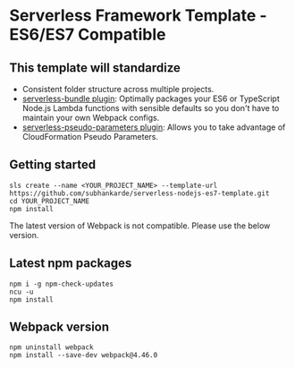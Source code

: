 # Serverless Framework Template - ES6/ES7 Compatible

## This template will standardize

- Consistent folder structure across multiple projects.
- [serverless-bundle plugin](https://www.npmjs.com/package/serverless-bundle): Optimally packages your ES6 or TypeScript Node.js Lambda functions with sensible defaults so you don't have to maintain your own Webpack configs.
- [serverless-pseudo-parameters plugin](https://www.npmjs.com/package/serverless-pseudo-parameters): Allows you to take advantage of CloudFormation Pseudo Parameters.


## Getting started

```
sls create --name <YOUR_PROJECT_NAME> --template-url https://github.com/subhankarde/serverless-nodejs-es7-template.git
cd YOUR_PROJECT_NAME
npm install
```

The latest version of Webpack is not compatible. Please use the below version.

## Latest npm packages

```
npm i -g npm-check-updates
ncu -u
npm install
```

## Webpack version

```
npm uninstall webpack
npm install --save-dev webpack@4.46.0
```
